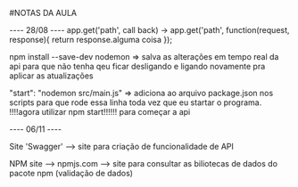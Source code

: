 #NOTAS DA AULA

---- 28/08 ----
app.get('path', call back) -> app.get('path', function(request, response){
    return response.alguma coisa
});

npm install --save-dev nodemon => salva as alterações em tempo real da api para que não tenha qeu ficar desligando e ligando novamente pra aplicar as atualizações

"start": "nodemon src/main.js" => adiciona ao arquivo package.json nos scripts para que rode essa linha toda vez que eu startar o programa. !!!!agora utilizar npm start!!!!!! para começar a  api


---- 06/11 ----

Site 'Swagger' --> site para criação de funcionalidade de API

NPM site --> npmjs.com --> site para consultar as biliotecas de dados do pacote npm (validação de dados)